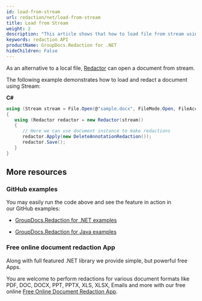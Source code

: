 ```yaml
---
id: load-from-stream
url: redaction/net/load-from-stream
title: Load from Stream
weight: 2
description: "This article shows that how to load file from stream using redaction API"
keywords: redaction API
productName: GroupDocs.Redaction for .NET
hideChildren: False
---
```

As an alternative to a local file, [Redac](https://apireference.groupdocs.com/net/redaction/groupdocs.redaction/redactor)[t](https://apireference.groupdocs.com/net/redaction/groupdocs.redaction/redactor)[or](https://apireference.groupdocs.com/net/redaction/groupdocs.redaction/redactor) can open a document from stream.

The following example demonstrates how to load and redact a document using Stream:

**C#**

```csharp
using (Stream stream = File.Open(@"sample.docx", FileMode.Open, FileAccess.ReadWrite))
{
   using (Redactor redactor = new Redactor(stream))
   {
      // Here we can use document instance to make redactions
      redactor.Apply(new DeleteAnnotationRedaction());
      redactor.Save();
   }
}
```

## More resources

### GitHub examples

You may easily run the code above and see the feature in action in our GitHub examples:

*   [GroupDocs.Redaction for .NET examples](https://github.com/groupdocs-redaction/GroupDocs.Redaction-for-.NET)
    
*   [GroupDocs.Redaction for Java examples](https://github.com/groupdocs-redaction/GroupDocs.Redaction-for-Java)
    

### Free online document redaction App

Along with full featured .NET library we provide simple, but powerful free Apps.

You are welcome to perform redactions for various document formats like PDF, DOC, DOCX, PPT, PPTX, XLS, XLSX, Emails and more with our free online [Free Online Document Redaction App](https://products.groupdocs.app/redaction).
